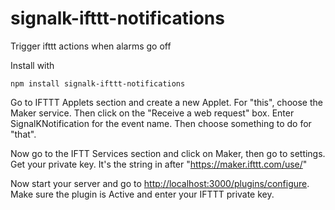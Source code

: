 # signalk-ifttt-notifications
Trigger ifttt actions when alarms go off

Install with

```
npm install signalk-ifttt-notifications
```

Go to IFTTT Applets section and create a new Applet. For "this", choose the Maker service. Then click on the "Receive a web request" box.
Enter SignalKNotification for the event name. Then choose something to do for "that".

Now go to the IFTT Services section and click on Maker, then go to settings. Get your private key. 
It's the string in after "https://maker.ifttt.com/use/"


Now start your server and go to <http://localhost:3000/plugins/configure>. Make sure the plugin is Active and enter your IFTTT private key.

